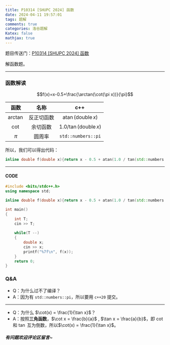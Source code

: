 ```yaml
---
title: P10314 [SHUPC 2024] 函数
date: 2024-04-11 19:57:01
tags: 题解
comments: true
categories: 洛谷题解
Katex: false
mathjax: true
---
```

题目传送门：[P10314 [SHUPC 2024] 函数](\problem\P10314)

解函数题。

-----
### 函数解读
$$f(x)=x-0.5+\frac{\arctan(\cot(\pi x))}{\pi}$$

| 函数 | 名称 | $\operatorname{c++}$ |
| :----------: | :----------: | :----------: |
| $\arctan$ | 反正切函数 | $\operatorname{atan}(\operatorname{double} x)$ |
| $\cot$ | 余切函数 | $1.0/\tan(\operatorname{double} x)$|
| $\pi$ | 圆周率 | `std::numbers::pi` |

所以，我们可以得出代码：
```cpp
inline double f(double x){return x - 0.5 + atan(1.0 / tan(std::numbers::pi * x)) / std::numbers::pi;}
```
----
#### CODE
```cpp
#include <bits/stdc++.h>
using namespace std;

inline double f(double x){return x - 0.5 + atan(1.0 / tan(std::numbers::pi * x)) / std::numbers::pi;}

int main()
{
	int T;
	cin >> T;
	
	while(T --)
	{
		double x;
		cin >> x;
		printf("%7f\n", f(x));
	}
	return 0;
}
```
### Q&A
+ Q：为什么过不了编译？
+ A：因为有 `std::numbers::pi`，所以要用 `c++20` 提交。
-------
+ Q：为什么 $\cot(x) = \frac{1}{\tan x}$？
+ A：按照**三角函数**，$\cot x = \frac{b}{a}$ , $\tan x = \frac{a}{b}$，即 $\cot$ 和 $\tan$ 互为倒数，所以$\cot(x) = \frac{1}{\tan x}$。
##### 有问题欢迎评论区留言~
